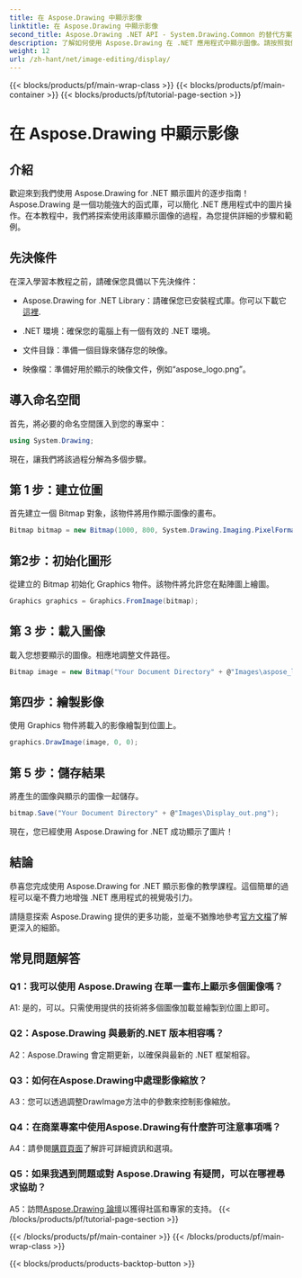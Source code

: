 ```yaml
---
title: 在 Aspose.Drawing 中顯示影像
linktitle: 在 Aspose.Drawing 中顯示影像
second_title: Aspose.Drawing .NET API - System.Drawing.Common 的替代方案
description: 了解如何使用 Aspose.Drawing 在 .NET 應用程式中顯示圖像。請按照我們的教學進行簡單步驟並增強您的視覺內容。
weight: 12
url: /zh-hant/net/image-editing/display/
---
```


{{< blocks/products/pf/main-wrap-class >}}
{{< blocks/products/pf/main-container >}}
{{< blocks/products/pf/tutorial-page-section >}}

# 在 Aspose.Drawing 中顯示影像

## 介紹

歡迎來到我們使用 Aspose.Drawing for .NET 顯示圖片的逐步指南！ Aspose.Drawing 是一個功能強大的函式庫，可以簡化 .NET 應用程式中的圖片操作。在本教程中，我們將探索使用該庫顯示圖像的過程，為您提供詳細的步驟和範例。

## 先決條件

在深入學習本教程之前，請確保您具備以下先決條件：

-  Aspose.Drawing for .NET Library：請確保您已安裝程式庫。你可以下載它[這裡](https://releases.aspose.com/drawing/net/).

- .NET 環境：確保您的電腦上有一個有效的 .NET 環境。

- 文件目錄：準備一個目錄來儲存您的映像。

- 映像檔：準備好用於顯示的映像文件，例如“aspose_logo.png”。

## 導入命名空間

首先，將必要的命名空間匯入到您的專案中：

```csharp
using System.Drawing;
```

現在，讓我們將該過程分解為多個步驟。

## 第 1 步：建立位圖

首先建立一個 Bitmap 對象，該物件將用作顯示圖像的畫布。

```csharp
Bitmap bitmap = new Bitmap(1000, 800, System.Drawing.Imaging.PixelFormat.Format32bppPArgb);
```

## 第2步：初始化圖形

從建立的 Bitmap 初始化 Graphics 物件。該物件將允許您在點陣圖上繪圖。

```csharp
Graphics graphics = Graphics.FromImage(bitmap);
```

## 第 3 步：載入圖像

載入您想要顯示的圖像。相應地調整文件路徑。

```csharp
Bitmap image = new Bitmap("Your Document Directory" + @"Images\aspose_logo.png");
```

## 第四步：繪製影像

使用 Graphics 物件將載入的影像繪製到位圖上。

```csharp
graphics.DrawImage(image, 0, 0);
```

## 第 5 步：儲存結果

將產生的圖像與顯示的圖像一起儲存。

```csharp
bitmap.Save("Your Document Directory" + @"Images\Display_out.png");
```

現在，您已經使用 Aspose.Drawing for .NET 成功顯示了圖片！

## 結論

恭喜您完成使用 Aspose.Drawing for .NET 顯示影像的教學課程。這個簡單的過程可以毫不費力地增強 .NET 應用程式的視覺吸引力。

請隨意探索 Aspose.Drawing 提供的更多功能，並毫不猶豫地參考[官方文檔](https://reference.aspose.com/drawing/net/)了解更深入的細節。

## 常見問題解答

### Q1：我可以使用 Aspose.Drawing 在單一畫布上顯示多個圖像嗎？

A1: 是的，可以。只需使用提供的技術將多個圖像加載並繪製到位圖上即可。

### Q2：Aspose.Drawing 與最新的.NET 版本相容嗎？

A2：Aspose.Drawing 會定期更新，以確保與最新的 .NET 框架相容。

### Q3：如何在Aspose.Drawing中處理影像縮放？

A3：您可以透過調整DrawImage方法中的參數來控制影像縮放。

### Q4：在商業專案中使用Aspose.Drawing有什麼許可注意事項嗎？

A4：請參閱[購買頁面](https://purchase.aspose.com/buy)了解許可詳細資訊和選項。

### Q5：如果我遇到問題或對 Aspose.Drawing 有疑問，可以在哪裡尋求協助？

 A5：訪問[Aspose.Drawing 論壇](https://forum.aspose.com/c/diagram/17)以獲得社區和專家的支持。
{{< /blocks/products/pf/tutorial-page-section >}}

{{< /blocks/products/pf/main-container >}}
{{< /blocks/products/pf/main-wrap-class >}}

{{< blocks/products/products-backtop-button >}}

